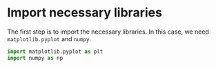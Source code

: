 # Import necessary libraries

The first step is to import the necessary libraries. In this case, we need `matplotlib.pyplot` and `numpy`.

```python
import matplotlib.pyplot as plt
import numpy as np
```
